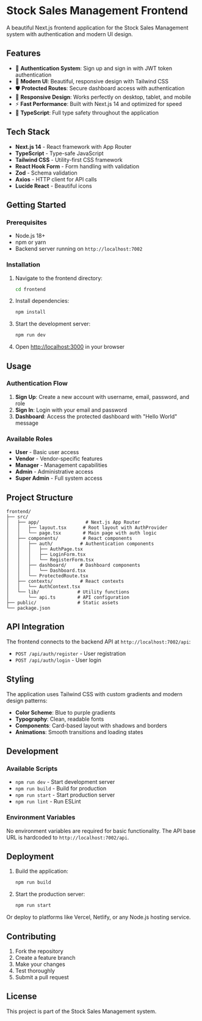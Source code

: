 # Stock Sales Management Frontend

A beautiful Next.js frontend application for the Stock Sales Management system with authentication and modern UI design.

## Features

- 🔐 **Authentication System**: Sign up and sign in with JWT token authentication
- 🎨 **Modern UI**: Beautiful, responsive design with Tailwind CSS
- 🛡️ **Protected Routes**: Secure dashboard access with authentication
- 📱 **Responsive Design**: Works perfectly on desktop, tablet, and mobile
- ⚡ **Fast Performance**: Built with Next.js 14 and optimized for speed
- 🎯 **TypeScript**: Full type safety throughout the application

## Tech Stack

- **Next.js 14** - React framework with App Router
- **TypeScript** - Type-safe JavaScript
- **Tailwind CSS** - Utility-first CSS framework
- **React Hook Form** - Form handling with validation
- **Zod** - Schema validation
- **Axios** - HTTP client for API calls
- **Lucide React** - Beautiful icons

## Getting Started

### Prerequisites

- Node.js 18+ 
- npm or yarn
- Backend server running on `http://localhost:7002`

### Installation

1. Navigate to the frontend directory:
   ```bash
   cd frontend
   ```

2. Install dependencies:
   ```bash
   npm install
   ```

3. Start the development server:
   ```bash
   npm run dev
   ```

4. Open [http://localhost:3000](http://localhost:3000) in your browser

## Usage

### Authentication Flow

1. **Sign Up**: Create a new account with username, email, password, and role
2. **Sign In**: Login with your email and password
3. **Dashboard**: Access the protected dashboard with "Hello World" message

### Available Roles

- **User** - Basic user access
- **Vendor** - Vendor-specific features
- **Manager** - Management capabilities
- **Admin** - Administrative access
- **Super Admin** - Full system access

## Project Structure

```
frontend/
├── src/
│   ├── app/                 # Next.js App Router
│   │   ├── layout.tsx      # Root layout with AuthProvider
│   │   └── page.tsx        # Main page with auth logic
│   ├── components/         # React components
│   │   ├── auth/          # Authentication components
│   │   │   ├── AuthPage.tsx
│   │   │   ├── LoginForm.tsx
│   │   │   └── RegisterForm.tsx
│   │   ├── dashboard/     # Dashboard components
│   │   │   └── Dashboard.tsx
│   │   └── ProtectedRoute.tsx
│   ├── contexts/          # React contexts
│   │   └── AuthContext.tsx
│   └── lib/              # Utility functions
│       └── api.ts        # API configuration
├── public/               # Static assets
└── package.json
```

## API Integration

The frontend connects to the backend API at `http://localhost:7002/api`:

- `POST /api/auth/register` - User registration
- `POST /api/auth/login` - User login

## Styling

The application uses Tailwind CSS with custom gradients and modern design patterns:

- **Color Scheme**: Blue to purple gradients
- **Typography**: Clean, readable fonts
- **Components**: Card-based layout with shadows and borders
- **Animations**: Smooth transitions and loading states

## Development

### Available Scripts

- `npm run dev` - Start development server
- `npm run build` - Build for production
- `npm run start` - Start production server
- `npm run lint` - Run ESLint

### Environment Variables

No environment variables are required for basic functionality. The API base URL is hardcoded to `http://localhost:7002/api`.

## Deployment

1. Build the application:
   ```bash
   npm run build
   ```

2. Start the production server:
   ```bash
   npm run start
   ```

Or deploy to platforms like Vercel, Netlify, or any Node.js hosting service.

## Contributing

1. Fork the repository
2. Create a feature branch
3. Make your changes
4. Test thoroughly
5. Submit a pull request

## License

This project is part of the Stock Sales Management system.